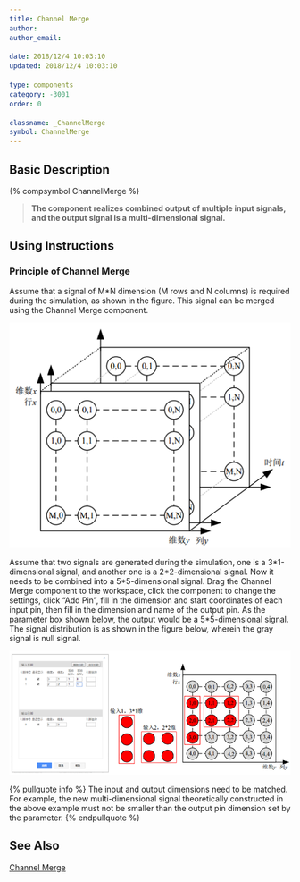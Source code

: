 ```yaml
---
title: Channel Merge
author:
author_email:

date: 2018/12/4 10:03:10
updated: 2018/12/4 10:03:10

type: components
category: -3001
order: 0

classname: _ChannelMerge
symbol: ChannelMerge
---
```


## Basic Description

{% compsymbol ChannelMerge %}

> **The component realizes combined output of multiple input signals, and the output signal is a multi-dimensional signal.**

## Using Instructions

### Principle of Channel Merge

Assume that a signal of M\*N dimension (M rows and N columns) is required during the simulation, as shown in the figure. This signal can be merged using the Channel Merge component.

![信号图](comp_Mux/M1.png)

Assume that two signals are generated during the simulation, one is a 3\*1-dimensional signal, and another one is a 2\*2-dimensional signal. Now it needs to be combined into a 5\*5-dimensional signal. Drag the Channel Merge component to the workspace, click the component to change the settings, click “Add Pin”, fill in the dimension and start coordinates of each input pin, then fill in the dimension and name of the output pin. As the parameter box shown below, the output would be a 5\*5-dimensional signal. The signal distribution is as shown in the figure below, wherein the gray signal is null signal.

![信号图3](comp_Mux/M3.png)

{% pullquote info %}
The input and output dimensions need to be matched. For example, the new multi-dimensional signal theoretically constructed in the above example must not be smaller than the output pin dimension set by the parameter.
{% endpullquote %}

## See Also

[Channel Merge](comp_ChannelDeMerge.html)
